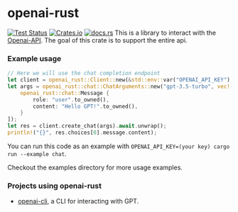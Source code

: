 # openai-rust
[![Test Status](https://github.com/LevitatingBusinessMan/openai-rust/workflows/Cargo/badge.svg)](https://github.com/LevitatingBusinessMan/openai-rust/actions)
[![Crates.io](https://img.shields.io/crates/v/openai-rust)](https://crates.io/crates/openai-rust)
[![docs.rs](https://img.shields.io/docsrs/openai-cli)](https://docs.rs/openai-rust/latest/openai_rust/)
This is a library to interact with the [Openai-API](https://platform.openai.com/docs/api-reference). The goal of this crate is to support the entire api.

### Example usage
```rust ignore
// Here we will use the chat completion endpoint
let client = openai_rust::Client::new(&std::env::var("OPENAI_API_KEY").unwrap());
let args = openai_rust::chat::ChatArguments::new("gpt-3.5-turbo", vec![
    openai_rust::chat::Message {
        role: "user".to_owned(),
        content: "Hello GPT!".to_owned(),
    }
]);
let res = client.create_chat(args).await.unwrap();
println!("{}", res.choices[0].message.content);
```

You can run this code as an example with `OPENAI_API_KEY=(your key) cargo run --example chat`.

Checkout the examples directory for more usage examples.

### Projects using openai-rust
* [openai-cli](https://github.com/LevitatingBusinessMan/openai-cli), a CLI for interacting with GPT.
